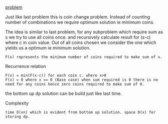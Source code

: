[problem](https://cses.fi/problemset/task/1634/)

Just like last problem this is coin change problem. Instead of counting number of combinations we require optimum solution ie minimum coins. 

The idea is similar to last problem, for any subproblem which require sum as s we try to use all coins once. and recursively calculate result for (s-c) where c in coin value. Out of all coins chosen we consider the one which yields us a optimum ie minimum solution.

    F(x) represents the minimum number of coins required to make sum of x.

Recurrence relation

    F(x) = min(F(x-c)) for each coin c. where x>0
    F(x) = 0 where x == 0 (Base case) when sum required is 0 there is no need for any coins hence zero coins required to make sum of 0.

the bottom up dp solution can be build just like last time.

Complexity

    time O(xn) which is evident from bottom up solution. space O(x) for storing dp.